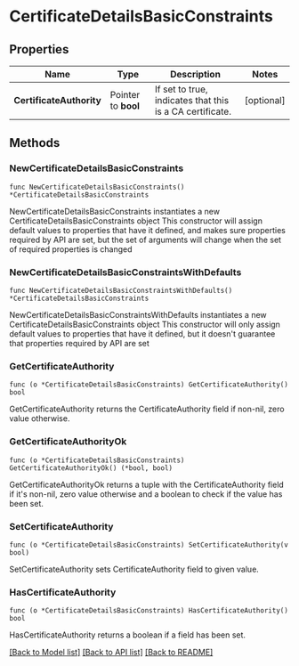 # CertificateDetailsBasicConstraints

## Properties

Name | Type | Description | Notes
------------ | ------------- | ------------- | -------------
**CertificateAuthority** | Pointer to **bool** | If set to true, indicates that this is a CA certificate. | [optional] 

## Methods

### NewCertificateDetailsBasicConstraints

`func NewCertificateDetailsBasicConstraints() *CertificateDetailsBasicConstraints`

NewCertificateDetailsBasicConstraints instantiates a new CertificateDetailsBasicConstraints object
This constructor will assign default values to properties that have it defined,
and makes sure properties required by API are set, but the set of arguments
will change when the set of required properties is changed

### NewCertificateDetailsBasicConstraintsWithDefaults

`func NewCertificateDetailsBasicConstraintsWithDefaults() *CertificateDetailsBasicConstraints`

NewCertificateDetailsBasicConstraintsWithDefaults instantiates a new CertificateDetailsBasicConstraints object
This constructor will only assign default values to properties that have it defined,
but it doesn't guarantee that properties required by API are set

### GetCertificateAuthority

`func (o *CertificateDetailsBasicConstraints) GetCertificateAuthority() bool`

GetCertificateAuthority returns the CertificateAuthority field if non-nil, zero value otherwise.

### GetCertificateAuthorityOk

`func (o *CertificateDetailsBasicConstraints) GetCertificateAuthorityOk() (*bool, bool)`

GetCertificateAuthorityOk returns a tuple with the CertificateAuthority field if it's non-nil, zero value otherwise
and a boolean to check if the value has been set.

### SetCertificateAuthority

`func (o *CertificateDetailsBasicConstraints) SetCertificateAuthority(v bool)`

SetCertificateAuthority sets CertificateAuthority field to given value.

### HasCertificateAuthority

`func (o *CertificateDetailsBasicConstraints) HasCertificateAuthority() bool`

HasCertificateAuthority returns a boolean if a field has been set.


[[Back to Model list]](../README.md#documentation-for-models) [[Back to API list]](../README.md#documentation-for-api-endpoints) [[Back to README]](../README.md)


